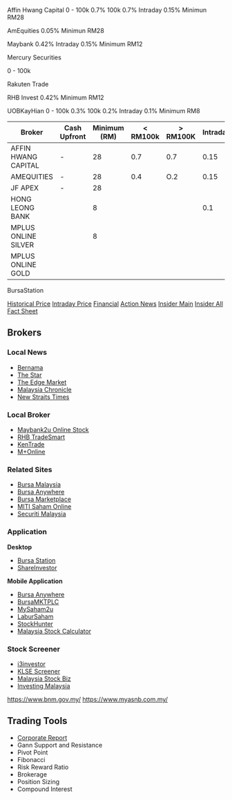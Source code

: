 Affin Hwang Capital
0 - 100k 0.7%
100k 0.7%
Intraday 0.15%
Minimun RM28

AmEquities
0.05%
Minimun RM28

Maybank
0.42%
Intraday 0.15%
Minimum RM12

Mercury Securities

0 - 100k 

Rakuten Trade

RHB Invest
0.42%
Minimum RM12

UOBKayHian
0 - 100k 0.3%
100k 0.2%
Intraday 0.1%
Minimum RM8

| Broker              | Cash Upfront  | Minimum (RM) |  < RM100k |  > RM100K | Intraday |
|---------------------|---------------|--------------|-----------|-----------|----------|
| AFFIN HWANG CAPITAL | -             | 28           | 0.7       | 0.7       | 0.15     |
| AMEQUITIES          | -             | 28           | 0.4       | O.2       | 0.15     |
| JF APEX             | -             | 28           |           |           |          |
| HONG LEONG BANK     |               | 8            |           |           | 0.1      |
| MPLUS ONLINE SILVER |               | 8            |           |           |          |
| MPLUS ONLINE GOLD   |               |              |           |           |          |

BursaStation

[Historical Price](http://chart.bursastation.com/station/station_chart_quotes.pl?id=3026.MY&mode=1&datetime=yyyymmdd)
[Intraday Price](http://chart.bursastation.com/station/station_chart_quotes.pl?id=3026.MY&mode=2&datetime=yyyymmdd)
[Financial](http://station.bursastation.com/bursastation_my_tools.pl?action=insider&id=0010)
[Action News](http://station.bursastation.com/bursastation_my_tools.pl?action=insider&id=0010)
[Insider Main](http://station.bursastation.com/bursastation_my_tools.pl?action=insider&id=0010)
[Insider All](http://station.bursastation.com/bursastation_my_tools.pl?action=insider&id=0010)
[Fact Sheet](http://station.bursastation.com/bursastation_my_tools.pl?action=insider&id=0010) 

## Brokers
### Local News
* [Bernama](https://bernama.com/en/business/index.php)
* [The Star](https://www.thestar.com.my/business)
* [The Edge Market](https://www.theedgemarkets.com/)
* [Malaysia Chronicle](https://www.malaysia-chronicle.com/?p=203260)
* [New Straits Times](https://www.nst.com.my/business/home)

### Local Broker
* [Maybank2u Online Stock](http://ost.maybank2u.com.my/)
* [RHB TradeSmart](https://www.rhbtradesmart.com/)
* [KenTrade](https://www.kentrade.com.my/)
* [M+Online](https://www.mplusonline.com.my/)

### Related Sites
* [Bursa Malaysia](https://www.bursamalaysia.com/)
* [Bursa Anywhere](https://www.bursamarketplace.com/anywhere/)
* [Bursa Marketplace](https://www.bursamarketplace.com/)
* [MITI Saham Online](https://sahamonline.miti.gov.my/)  
* [Securiti Malaysia](https://www.sc.com.my/bm/laman-utama)

### Application
**Desktop**
* [Bursa Station](https://bursastation.com)
* [ShareInvestor](https://www.shareinvestor.com/)

**Mobile Application**
- [Bursa Anywhere](https://play.google.com/store/apps/details?id=com.bursamalaysia.eCDS&hl=en&gl=US)
- [BursaMKTPLC](https://play.google.com/store/apps/details?id=com.app.bursa.market.place&hl=en&gl=US)
- [MySaham2u](https://play.google.com/store/apps/details?id=my.gov.onegovappstore.mysaham2u&hl=en&gl=US)
- [LaburSaham](https://play.google.com/store/apps/details?id=com.asriahmad.labursaham&hl=en&gl=US)
- [StockHunter](https://play.google.com/store/apps/details?id=stockhunter.klse.my&hl=en&gl=US)
- [Malaysia Stock Calculator](https://play.google.com/store/apps/details?id=com.han.mystock&hl=en&gl=US)

### Stock Screener
* [i3investor](https://klse.i3investor.com/index.jsp)
* [KLSE Screener](https://www.klsescreener.com/v2/)
* [Malaysia Stock Biz](https://www.malaysiastock.biz/Market-Watch.aspx)
* [Investing Malaysia](https://investingmalaysia.com/)

https://www.bnm.gov.my/
https://www.myasnb.com.my/

## Trading Tools
* [Corporate Report](https://github.com/firmai/interactive-corporate-report)
* Gann Support and Resistance
* Pivot Point
* Fibonacci
* Risk Reward Ratio
* Brokerage
* Position Sizing
* Compound Interest
